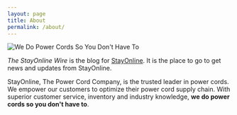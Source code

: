 ```yaml
---
layout: page
title: About
permalink: /about/
---
```


![We Do Power Cords So You Don't Have To](https://www.stayonline.com/images/we-do-power-cords-2.gif)

_The StayOnline Wire_ is the blog for [StayOnline](https://wwww.stayonline.com). It is the place to go to get news and updates from StayOnline.

StayOnline, The Power Cord Company, is the trusted leader in power cords. We empower our customers to optimize their power cord supply chain. With superior customer service, inventory and industry knowledge, **we do power cords so you don't have to**. 

